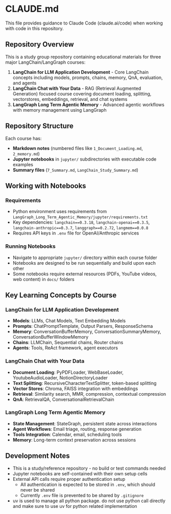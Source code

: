 # CLAUDE.md

This file provides guidance to Claude Code (claude.ai/code) when working with code in this repository.

## Repository Overview

This is a study group repository containing educational materials for three major LangChain/LangGraph courses:

1. **LangChain for LLM Application Development** - Core LangChain concepts including models, prompts, chains, memory, QnA, evaluation, and agents
2. **LangChain Chat with Your Data** - RAG (Retrieval Augmented Generation) focused course covering document loading, splitting, vectorstores, embeddings, retrieval, and chat systems
3. **LangGraph Long Term Agentic Memory** - Advanced agentic workflows with memory management using LangGraph

## Repository Structure

Each course has:
- **Markdown notes** (numbered files like `1_Document_Loading.md`, `2_memory.md`)  
- **Jupyter notebooks** in `jupyter/` subdirectories with executable code examples
- **Summary files** (`7_Summary.md`, `LangChain_Study_Summary.md`)

## Working with Notebooks

### Requirements
- Python environment uses requirements from `LangGraph_Long_Term_Agentic_Memory/jupyter/requirements.txt`
- Key dependencies: `langchain==0.3.18`, `langchain-openai==0.3.5`, `langchain-anthropic==0.3.7`, `langgraph==0.2.72`, `langmem==0.0.8`
- Requires API keys in `.env` file for OpenAI/Anthropic services

### Running Notebooks
- Navigate to appropriate `jupyter/` directory within each course folder
- Notebooks are designed to be run sequentially and build upon each other
- Some notebooks require external resources (PDFs, YouTube videos, web content) in `docs/` folders

## Key Learning Concepts by Course

### LangChain for LLM Application Development
- **Models**: LLMs, Chat Models, Text Embedding Models
- **Prompts**: ChatPromptTemplate, Output Parsers, ResponseSchema
- **Memory**: ConversationBufferMemory, ConversationSummaryMemory, ConversationBufferWindowMemory
- **Chains**: LLMChain, Sequential chains, Router chains
- **Agents**: Tools, ReAct framework, agent executors

### LangChain Chat with Your Data  
- **Document Loading**: PyPDFLoader, WebBaseLoader, YoutubeAudioLoader, NotionDirectoryLoader
- **Text Splitting**: RecursiveCharacterTextSplitter, token-based splitting
- **Vector Stores**: Chroma, FAISS integration with embeddings
- **Retrieval**: Similarity search, MMR, compression, contextual compression
- **QnA**: RetrievalQA, ConversationalRetrievalChain

### LangGraph Long Term Agentic Memory
- **State Management**: StateGraph, persistent state across interactions  
- **Agent Workflows**: Email triage, routing, response generation
- **Tools Integration**: Calendar, email, scheduling tools
- **Memory**: Long-term context preservation across sessions

## Development Notes

- This is a study/reference repository - no build or test commands needed
- Jupyter notebooks are self-contained with their own setup cells
- External API calls require proper authentication setup
  - All authentication is expected to be stored in `.env`, which should never be shared
  - Currently `.env` file is prevented to be shared by `.gitignore`
- uv is used to manage all python package. do not use python call directly and make sure to use uv for python related implementation
